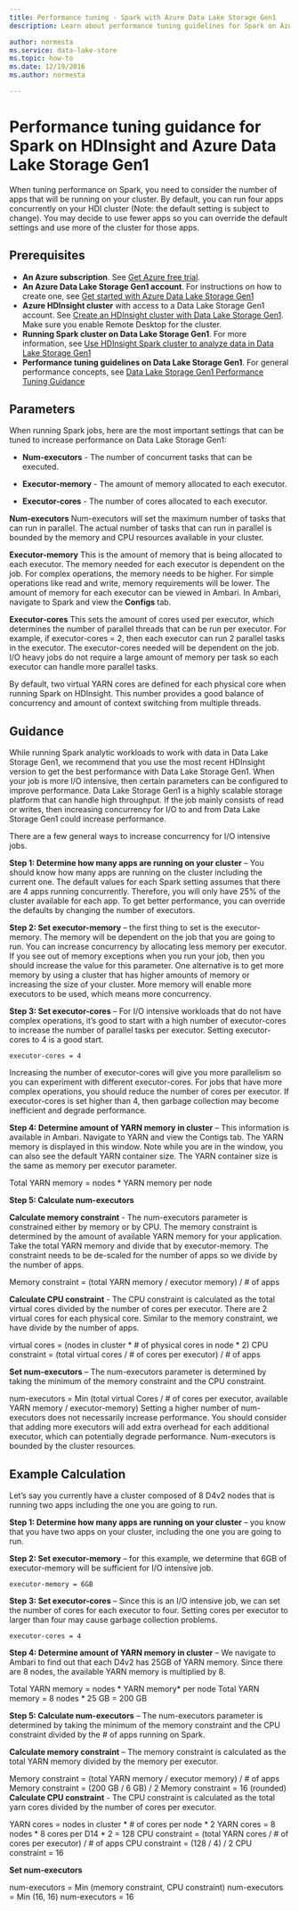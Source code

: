 ```yaml
---
title: Performance tuning - Spark with Azure Data Lake Storage Gen1
description: Learn about performance tuning guidelines for Spark on Azure HDInsight and Azure Data Lake Storage Gen1.

author: normesta
ms.service: data-lake-store
ms.topic: how-to
ms.date: 12/19/2016
ms.author: normesta

---
```

# Performance tuning guidance for Spark on HDInsight and Azure Data Lake Storage Gen1

When tuning performance on Spark, you need to consider the number of apps that will be running on your cluster. By default, you can run four apps concurrently on your HDI cluster (Note: the default setting is subject to change). You may decide to use fewer apps so you can override the default settings and use more of the cluster for those apps.

## Prerequisites

* **An Azure subscription**. See [Get Azure free trial](https://azure.microsoft.com/pricing/free-trial/).
* **An Azure Data Lake Storage Gen1 account**. For instructions on how to create one, see [Get started with Azure Data Lake Storage Gen1](data-lake-store-get-started-portal.md)
* **Azure HDInsight cluster** with access to a Data Lake Storage Gen1 account. See [Create an HDInsight cluster with Data Lake Storage Gen1](data-lake-store-hdinsight-hadoop-use-portal.md). Make sure you enable Remote Desktop for the cluster.
* **Running Spark cluster on Data Lake Storage Gen1**. For more information, see [Use HDInsight Spark cluster to analyze data in Data Lake Storage Gen1](../hdinsight/spark/apache-spark-use-with-data-lake-store.md)
* **Performance tuning guidelines on Data Lake Storage Gen1**. For general performance concepts, see [Data Lake Storage Gen1 Performance Tuning Guidance](./data-lake-store-performance-tuning-guidance.md) 

## Parameters

When running Spark jobs, here are the most important settings that can be tuned to increase performance on Data Lake Storage Gen1:

* **Num-executors** - The number of concurrent tasks that can be executed.

* **Executor-memory** - The amount of memory allocated to each executor.

* **Executor-cores** - The number of cores allocated to each executor.

**Num-executors**
Num-executors will set the maximum number of tasks that can run in parallel. The actual number of tasks that can run in parallel is bounded by the memory and CPU resources available in your cluster.

**Executor-memory**
This is the amount of memory that is being allocated to each executor. The memory needed for each executor is dependent on the job. For complex operations, the memory needs to be higher. For simple operations like read and write, memory requirements will be lower. The amount of memory for each executor can be viewed in Ambari. In Ambari, navigate to Spark and view the **Configs** tab.

**Executor-cores**
This sets the amount of cores used per executor, which determines the number of parallel threads that can be run per executor. For example, if executor-cores = 2, then each executor can run 2 parallel tasks in the executor. The executor-cores needed will be dependent on the job. I/O heavy jobs do not require a large amount of memory per task so each executor can handle more parallel tasks.

By default, two virtual YARN cores are defined for each physical core when running Spark on HDInsight. This number provides a good balance of concurrency and amount of context switching from multiple threads.

## Guidance

While running Spark analytic workloads to work with data in Data Lake Storage Gen1, we recommend that you use the most recent HDInsight version to get the best performance with Data Lake Storage Gen1. When your job is more I/O intensive, then certain parameters can be configured to improve performance. Data Lake Storage Gen1 is a highly scalable storage platform that can handle high throughput. If the job mainly consists of read or writes, then increasing concurrency for I/O to and from Data Lake Storage Gen1 could increase performance.

There are a few general ways to increase concurrency for I/O intensive jobs.

**Step 1: Determine how many apps are running on your cluster** – You should know how many apps are running on the cluster including the current one. The default values for each Spark setting assumes that there are 4 apps running concurrently. Therefore, you will only have 25% of the cluster available for each app. To get better performance, you can override the defaults by changing the number of executors.

**Step 2: Set executor-memory** – the first thing to set is the executor-memory. The memory will be dependent on the job that you are going to run. You can increase concurrency by allocating less memory per executor. If you see out of memory exceptions when you run your job, then you should increase the value for this parameter. One alternative is to get more memory by using a cluster that has higher amounts of memory or increasing the size of your cluster. More memory will enable more executors to be used, which means more concurrency.

**Step 3: Set executor-cores** – For I/O intensive workloads that do not have complex operations, it’s good to start with a high number of executor-cores to increase the number of parallel tasks per executor. Setting executor-cores to 4 is a good start.

```console
executor-cores = 4
```

Increasing the number of executor-cores will give you more parallelism so you can experiment with different executor-cores. For jobs that have more complex operations, you should reduce the number of cores per executor. If executor-cores is set higher than 4, then garbage collection may become inefficient and degrade performance.

**Step 4: Determine amount of YARN memory in cluster** – This information is available in Ambari. Navigate to YARN and view the Contigs tab. The YARN memory is displayed in this window.
Note while you are in the window, you can also see the default YARN container size. The YARN container size is the same as memory per executor parameter.

Total YARN memory = nodes * YARN memory per node

**Step 5: Calculate num-executors**

**Calculate memory constraint** - The num-executors parameter is constrained either by memory or by CPU. The memory constraint is determined by the amount of available YARN memory for your application. Take the total YARN memory and divide that by executor-memory. The constraint needs to be de-scaled for the number of apps so we divide by the number of apps.

Memory constraint = (total YARN memory / executor memory) / # of apps

**Calculate CPU constraint** - The CPU constraint is calculated as the total virtual cores divided by the number of cores per executor. There are 2 virtual cores for each physical core. Similar to the memory constraint, we have divide by the number of apps.

virtual cores = (nodes in cluster * # of physical cores in node * 2)
CPU constraint = (total virtual cores / # of cores per executor) / # of apps

**Set num-executors** – The num-executors parameter is determined by taking the minimum of the memory constraint and the CPU constraint. 

num-executors = Min (total virtual Cores / # of cores per executor, available YARN memory / executor-memory)
Setting a higher number of num-executors does not necessarily increase performance. You should consider that adding more executors will add extra overhead for each additional executor, which can potentially degrade performance. Num-executors is bounded by the cluster resources.

## Example Calculation

Let’s say you currently have a cluster composed of 8 D4v2 nodes that is running two apps including the one you are going to run.

**Step 1: Determine how many apps are running on your cluster** – you know that you have two apps on your cluster, including the one you are going to run.

**Step 2: Set executor-memory** – for this example, we determine that 6GB of executor-memory will be sufficient for I/O intensive job.

```console
executor-memory = 6GB
```

**Step 3: Set executor-cores** – Since this is an I/O intensive job, we can set the number of cores for each executor to four. Setting cores per executor to larger than four may cause garbage collection problems.

```console
executor-cores = 4
```

**Step 4: Determine amount of YARN memory in cluster** – We navigate to Ambari to find out that each D4v2 has 25GB of YARN memory. Since there are 8 nodes, the available YARN memory is multiplied by 8.

Total YARN memory = nodes * YARN memory* per node
Total YARN memory = 8 nodes * 25 GB = 200 GB

**Step 5: Calculate num-executors** – The num-executors parameter is determined by taking the minimum of the memory constraint and the CPU constraint divided by the # of apps running on Spark.

**Calculate memory constraint** – The memory constraint is calculated as the total YARN memory divided by the memory per executor.

Memory constraint = (total YARN memory / executor memory) / # of apps 
Memory constraint = (200 GB / 6 GB) / 2
Memory constraint = 16 (rounded)
**Calculate CPU constraint** - The CPU constraint is calculated as the total yarn cores divided by the number of cores per executor.

YARN cores = nodes in cluster * # of cores per node * 2
YARN cores = 8 nodes * 8 cores per D14 * 2 = 128
CPU constraint = (total YARN cores / # of cores per executor) / # of apps
CPU constraint = (128 / 4) / 2
CPU constraint = 16

**Set num-executors**

num-executors = Min (memory constraint, CPU constraint)
num-executors = Min (16, 16)
num-executors = 16